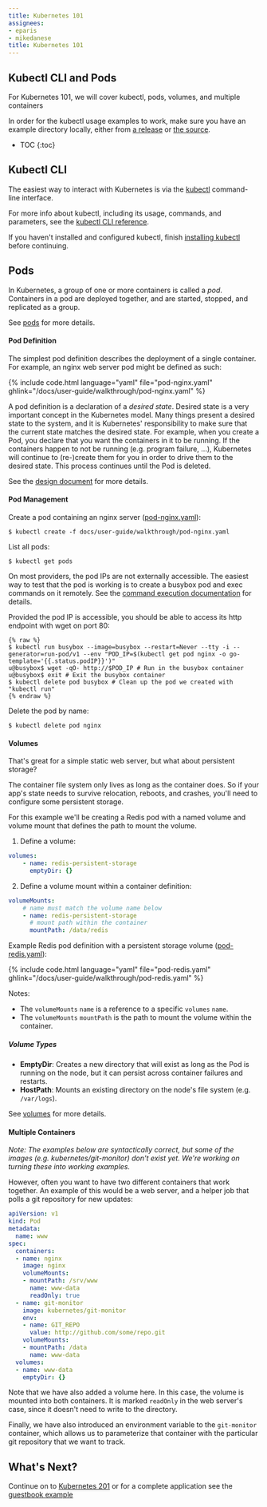 ```yaml
---
title: Kubernetes 101
assignees:
- eparis
- mikedanese
title: Kubernetes 101
---
```


## Kubectl CLI and Pods

For Kubernetes 101, we will cover kubectl, pods, volumes, and multiple containers

In order for the kubectl usage examples to work, make sure you have an example directory locally, either from [a release](https://github.com/kubernetes/kubernetes/releases) or [the source](https://github.com/kubernetes/kubernetes).

* TOC
{:toc}


## Kubectl CLI

The easiest way to interact with Kubernetes is via the [kubectl](/docs/user-guide/kubectl-overview/) command-line interface.

For more info about kubectl, including its usage, commands, and parameters, see the [kubectl CLI reference](/docs/user-guide/kubectl-overview/).

If you haven't installed and configured kubectl, finish [installing kubectl](/docs/tasks/kubectl/install/) before continuing.

## Pods

In Kubernetes, a group of one or more containers is called a _pod_. Containers in a pod are deployed together, and are started, stopped, and replicated as a group.

See [pods](/docs/concepts/workloads/pods/pod/) for more details.


#### Pod Definition

The simplest pod definition describes the deployment of a single container.  For example, an nginx web server pod might be defined as such:

{% include code.html language="yaml" file="pod-nginx.yaml" ghlink="/docs/user-guide/walkthrough/pod-nginx.yaml" %}

A pod definition is a declaration of a _desired state_.  Desired state is a very important concept in the Kubernetes model.  Many things present a desired state to the system, and it is Kubernetes' responsibility to make sure that the current state matches the desired state.  For example, when you create a Pod, you declare that you want the containers in it to be running.  If the containers happen to not be running (e.g. program failure, ...), Kubernetes will continue to (re-)create them for you in order to drive them to the desired state. This process continues until the Pod is deleted.

See the [design document](https://github.com/kubernetes/kubernetes/blob/{{page.githubbranch}}/docs/design/README.md) for more details.


#### Pod Management

Create a pod containing an nginx server ([pod-nginx.yaml](/docs/user-guide/walkthrough/pod-nginx.yaml)):

```shell
$ kubectl create -f docs/user-guide/walkthrough/pod-nginx.yaml
```

List all pods:

```shell
$ kubectl get pods
```

On most providers, the pod IPs are not externally accessible. The easiest way to test that the pod is working is to create a busybox pod and exec commands on it remotely. See the [command execution documentation](/docs/tasks/kubectl/get-shell-running-container/) for details.

Provided the pod IP is accessible, you should be able to access its http endpoint with wget on port 80:

```shell
{% raw %}
$ kubectl run busybox --image=busybox --restart=Never --tty -i --generator=run-pod/v1 --env "POD_IP=$(kubectl get pod nginx -o go-template='{{.status.podIP}}')"
u@busybox$ wget -qO- http://$POD_IP # Run in the busybox container
u@busybox$ exit # Exit the busybox container
$ kubectl delete pod busybox # Clean up the pod we created with "kubectl run"
{% endraw %}
```

Delete the pod by name:

```shell
$ kubectl delete pod nginx
```


#### Volumes

That's great for a simple static web server, but what about persistent storage?

The container file system only lives as long as the container does. So if your app's state needs to survive relocation, reboots, and crashes, you'll need to configure some persistent storage.

For this example we'll be creating a Redis pod with a named volume and volume mount that defines the path to mount the volume.

1. Define a volume:

```yaml
volumes:
    - name: redis-persistent-storage
      emptyDir: {}
```

2. Define a volume mount within a container definition:

```yaml
volumeMounts:
    # name must match the volume name below
    - name: redis-persistent-storage
      # mount path within the container
      mountPath: /data/redis
```

Example Redis pod definition with a persistent storage volume ([pod-redis.yaml](/docs/user-guide/walkthrough/pod-redis.yaml)):

{% include code.html language="yaml" file="pod-redis.yaml" ghlink="/docs/user-guide/walkthrough/pod-redis.yaml" %}

Notes:

- The `volumeMounts` `name` is a reference to a specific  `volumes` `name`.
- The `volumeMounts` `mountPath` is the path to mount the volume within the container.

##### Volume Types

- **EmptyDir**: Creates a new directory that will exist as long as the Pod is running on the node, but it can persist across container failures and restarts.
- **HostPath**: Mounts an existing directory on the node's file system (e.g. `/var/logs`).

See [volumes](/docs/concepts/storage/volumes/) for more details.


#### Multiple Containers

_Note:
The examples below are syntactically correct, but some of the images (e.g. kubernetes/git-monitor) don't exist yet.  We're working on turning these into working examples._


However, often you want to have two different containers that work together.  An example of this would be a web server, and a helper job that polls a git repository for new updates:

```yaml
apiVersion: v1
kind: Pod
metadata:
  name: www
spec:
  containers:
  - name: nginx
    image: nginx
    volumeMounts:
    - mountPath: /srv/www
      name: www-data
      readOnly: true
  - name: git-monitor
    image: kubernetes/git-monitor
    env:
    - name: GIT_REPO
      value: http://github.com/some/repo.git
    volumeMounts:
    - mountPath: /data
      name: www-data
  volumes:
  - name: www-data
    emptyDir: {}
```

Note that we have also added a volume here.  In this case, the volume is mounted into both containers.  It is marked `readOnly` in the web server's case, since it doesn't need to write to the directory.

Finally, we have also introduced an environment variable to the `git-monitor` container, which allows us to parameterize that container with the particular git repository that we want to track.


## What's Next?

Continue on to [Kubernetes 201](/docs/user-guide/walkthrough/k8s201) or
for a complete application see the [guestbook example](https://github.com/kubernetes/kubernetes/tree/{{page.githubbranch}}/examples/guestbook/)
